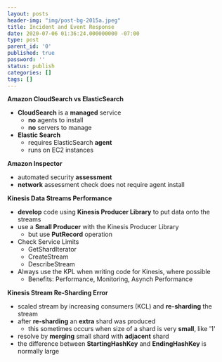 ```yaml
---
layout: posts
header-img: "img/post-bg-2015a.jpeg"
title: Incident and Event Response
date: 2020-07-06 01:36:24.000000000 -07:00
type: post
parent_id: '0'
published: true
password: ''
status: publish
categories: []
tags: []
---
```


<strong>Amazon CloudSearch vs ElasticSearch</strong>


<ul>
<li><strong>CloudSearch</strong> is a <strong>managed</strong> service
<ul>
<li><strong>no</strong> agents to install</li>
<li><strong>no</strong> servers to manage</li>
</ul>
</li>
<li><strong>Elastic Search</strong>
<ul>
<li>requires ElasticSearch <strong>agent</strong></li>
<li>runs on EC2 instances </li>
</ul>
</li>
</ul>


<strong>Amazon Inspector</strong>


<ul>
<li>automated security <strong>assessment</strong></li>
<li><strong>network</strong> assessment check does not require agent install</li>
</ul>


<strong>Kinesis Data Streams Performance</strong>


<ul>
<li><strong>develop</strong> code using <strong>Kinesis Producer Library</strong> to put data onto the streams</li>
<li>use a <strong>Small Producer</strong> with the Kinesis Producer Library
<ul>
<li>but use <strong>PutRecord</strong> operation</li>
</ul>
</li>
<li>Check Service Limits
<ul>
<li>GetShardIterator</li>
<li>CreateStream</li>
<li>DescribeStream</li>
</ul>
</li>
<li>Always use the KPL when writing code for Kinesis, where possible
<ul>
<li>Benefits: Performance, Monitoring, Asynch Performance</li>
</ul>
</li>
</ul>


<strong>Kinesis Stream Re-Sharding Error</strong>


<ul>
<li>scaled stream by increasing consumers (KCL) and <strong>re-sharding</strong> the stream</li>
<li>after <strong>re-sharding</strong> an <strong>extra</strong> shard was produced
<ul>
<li>this sometimes occurs when size of a shard is very <strong>small</strong>, like '1'</li>
</ul>
</li>
<li>resolve by <strong>merging</strong> small shard with <strong>adjacent</strong> shard</li>
<li>the difference between <strong>StartingHashKey</strong> and <strong>EndingHashKey</strong> is normally large</li>
</ul>

